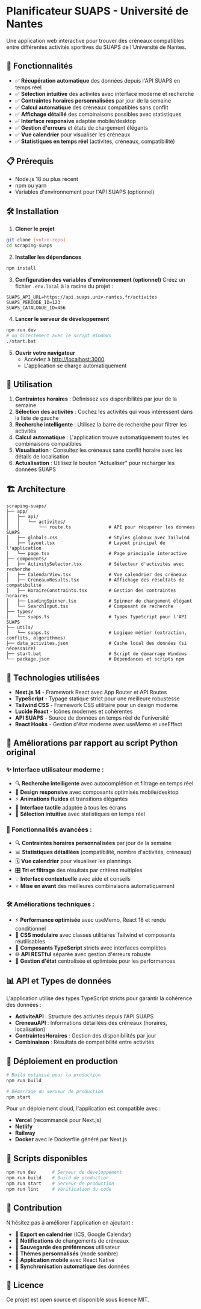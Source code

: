 # Planificateur SUAPS - Université de Nantes

Une application web interactive pour trouver des créneaux compatibles entre différentes activités sportives du SUAPS de l'Université de Nantes.

## 🚀 Fonctionnalités

- ✅ **Récupération automatique** des données depuis l'API SUAPS en temps réel
- ✅ **Sélection intuitive** des activités avec interface moderne et recherche
- ✅ **Contraintes horaires personnalisées** par jour de la semaine
- ✅ **Calcul automatique** des créneaux compatibles sans conflit
- ✅ **Affichage détaillé** des combinaisons possibles avec statistiques
- ✅ **Interface responsive** adaptée mobile/desktop
- ✅ **Gestion d'erreurs** et états de chargement élégants
- ✅ **Vue calendrier** pour visualiser les créneaux
- ✅ **Statistiques en temps réel** (activités, créneaux, compatibilité)

## 📋 Prérequis

- Node.js 18 ou plus récent
- npm ou yarn
- Variables d'environnement pour l'API SUAPS (optionnel)

## 🛠️ Installation

1. **Cloner le projet**
```bash
git clone [votre-repo]
cd scraping-suaps
```

2. **Installer les dépendances**
```bash
npm install
```

3. **Configuration des variables d'environnement (optionnel)**
Créez un fichier `.env.local` à la racine du projet :
```env
SUAPS_API_URL=https://api.suaps.univ-nantes.fr/activites
SUAPS_PERIODE_ID=123
SUAPS_CATALOGUE_ID=456
```

4. **Lancer le serveur de développement**
```bash
npm run dev
# ou directement avec le script Windows
./start.bat
```

5. **Ouvrir votre navigateur**
   - Accédez à [http://localhost:3000](http://localhost:3000)
   - L'application se charge automatiquement

## 📱 Utilisation

1. **Contraintes horaires** : Définissez vos disponibilités par jour de la semaine
2. **Sélection des activités** : Cochez les activités qui vous intéressent dans la liste de gauche
3. **Recherche intelligente** : Utilisez la barre de recherche pour filtrer les activités
4. **Calcul automatique** : L'application trouve automatiquement toutes les combinaisons compatibles
5. **Visualisation** : Consultez les créneaux sans conflit horaire avec les détails de localisation
6. **Actualisation** : Utilisez le bouton "Actualiser" pour recharger les données SUAPS

## 🏗️ Architecture

```
scraping-suaps/
├── app/
│   ├── api/
│   │   └── activites/
│   │       └── route.ts              # API pour récupérer les données SUAPS
│   ├── globals.css                   # Styles globaux avec Tailwind
│   ├── layout.tsx                    # Layout principal de l'application
│   └── page.tsx                      # Page principale interactive
├── components/
│   ├── ActivitySelector.tsx          # Sélecteur d'activités avec recherche
│   ├── CalendarView.tsx              # Vue calendrier des créneaux
│   ├── CreneauxResults.tsx           # Affichage des résultats de compatibilité
│   ├── HoraireConstraints.tsx        # Gestion des contraintes horaires
│   ├── LoadingSpinner.tsx            # Spinner de chargement élégant
│   └── SearchInput.tsx               # Composant de recherche
├── types/
│   └── suaps.ts                      # Types TypeScript pour l'API SUAPS
├── utils/
│   └── suaps.ts                      # Logique métier (extraction, conflits, algorithmes)
├── data_activites.json               # Cache local des données (si nécessaire)
├── start.bat                         # Script de démarrage Windows
└── package.json                      # Dépendances et scripts npm
```

## 🔧 Technologies utilisées

- **Next.js 14** - Framework React avec App Router et API Routes
- **TypeScript** - Typage statique strict pour une meilleure robustesse
- **Tailwind CSS** - Framework CSS utilitaire pour un design moderne
- **Lucide React** - Icônes modernes et cohérentes
- **API SUAPS** - Source de données en temps réel de l'université
- **React Hooks** - Gestion d'état moderne avec useMemo et useEffect

## 🎯 Améliorations par rapport au script Python original

### ✨ Interface utilisateur moderne :
- 🔍 **Recherche intelligente** avec autocomplétion et filtrage en temps réel
- 🎨 **Design responsive** avec composants optimisés mobile/desktop
- ⚡ **Animations fluides** et transitions élégantes
- 📱 **Interface tactile** adaptée à tous les écrans
- 🎯 **Sélection intuitive** avec statistiques en temps réel

### 🚀 Fonctionnalités avancées :
- 🔍 **Contraintes horaires personnalisées** par jour de la semaine
- 📊 **Statistiques détaillées** (compatibilité, nombre d'activités, créneaux)
- 🗓️ **Vue calendrier** pour visualiser les plannings
- 🎛️ **Tri et filtrage** des résultats par critères multiples
- 💡 **Interface contextuelle** avec aide et conseils
- ⭐ **Mise en avant** des meilleures combinaisons automatiquement

### 🛠️ Améliorations techniques :
- ⚡ **Performance optimisée** avec useMemo, React 18 et rendu conditionnel
- 🎨 **CSS modulaire** avec classes utilitaires Tailwind et composants réutilisables
- 🔧 **Composants TypeScript** stricts avec interfaces complètes
- 🌐 **API RESTful** séparée avec gestion d'erreurs robuste
- 🎯 **Gestion d'état** centralisée et optimisée pour les performances

## 📊 API et Types de données

L'application utilise des types TypeScript stricts pour garantir la cohérence des données :

- **ActiviteAPI** : Structure des activités depuis l'API SUAPS
- **CreneauAPI** : Informations détaillées des créneaux (horaires, localisation)
- **ContraintesHoraires** : Gestion des disponibilités par jour
- **Combinaison** : Résultats de compatibilité entre activités

## 🚀 Déploiement en production

```bash
# Build optimisé pour la production
npm run build

# Démarrage du serveur de production
npm start
```

Pour un déploiement cloud, l'application est compatible avec :
- **Vercel** (recommandé pour Next.js)
- **Netlify**
- **Railway**
- **Docker** avec le Dockerfile généré par Next.js

## 🔧 Scripts disponibles

```bash
npm run dev      # Serveur de développement
npm run build    # Build de production  
npm run start    # Serveur de production
npm run lint     # Vérification du code
```

## 🤝 Contribution

N'hésitez pas à améliorer l'application en ajoutant :
- 📅 **Export en calendrier** (ICS, Google Calendar)
- 🔔 **Notifications** de changements de créneaux
- 💾 **Sauvegarde des préférences** utilisateur
- 🎨 **Thèmes personnalisés** (mode sombre)
- 📱 **Application mobile** avec React Native
- 🔄 **Synchronisation automatique** des données

## 📄 Licence

Ce projet est open source et disponible sous licence MIT. 